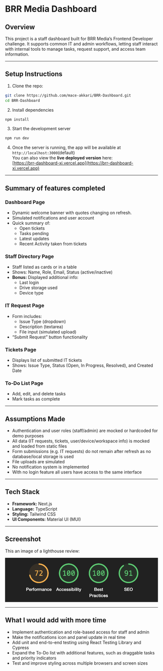 # BRR Media Dashboard

## Overview

This project is a staff dashboard built for BRR Media’s Frontend Developer challenge. It supports common IT and admin workflows, letting staff interact with internal tools to manage tasks, request support, and access team information.

---

## Setup Instructions

1. Clone the repo:

```bash
git clone https://github.com/mace-akkari/BRR-Dashboard.git
cd BRR-Dashboard
```

2. Install dependencies

```bash
npm install
```

3. Start the development server

```bash
npm run dev
```

4. Once the server is running, the app will be available at `http://localhost:3000`(default)  
   You can also view the **live deployed version** here:  
   [https://brr-dashboard-xi.vercel.app](https://brr-dashboard-xi.vercel.app)

---

## Summary of features completed

### Dashboard Page

- Dynamic welcome banner with quotes changing on refresh.
- Simulated notifications and user account
- Quick summary of:
  - Open tickets
  - Tasks pending
  - Latest updates
  - Recent Activity taken from tickets

### Staff Directory Page

- Staff listed as cards or in a table
- Shows: Name, Role, Email, Status (active/inactive)
- **Bonus:** Displayed additional info:
  - Last login
  - Drive storage used
  - Device type

### IT Request Page

- Form includes:
  - Issue Type (dropdown)
  - Description (textarea)
  - File input (simulated upload)
- “Submit Request” button functionality

### Tickets Page

- Displays list of submitted IT tickets
- Shows: Issue Type, Status (Open, In Progress, Resolved), and Created Date

### To-Do List Page

- Add, edit, and delete tasks
- Mark tasks as complete

---

## Assumptions Made

- Authentication and user roles (staff/admin) are mocked or hardcoded for demo purposes
- All data (IT requests, tickets, user/device/workspace info) is mocked and loaded from static files
- Form submissions (e.g. IT requests) do not remain after refresh as no database/local storage is used
- File uploads are simulated
- No notification system is implemented
- With no login feature all users have access to the same interface

---

## Tech Stack

- **Framework:** Next.js
- **Language:** TypeScript
- **Styling:** Tailwind CSS
- **UI Components:** Material UI (MUI)

---

## Screenshot

This an image of a lighthouse review:

![Dashboard Screenshot](./public/lighthouse.png)

---

## What I would add with more time

- Implement authentication and role-based access for staff and admin
- Make the notifications icon and panel update in real time
- Add unit and end-to-end testing using React Testing Library and Cypress
- Expand the To-Do list with additional features, such as draggable tasks and priority indicators
- Test and improve styling across multiple browsers and screen sizes
